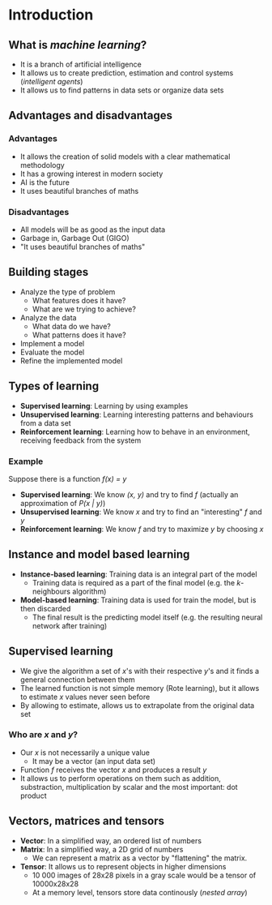 # Introduction

## What is *machine learning*?

* It is a branch of artificial intelligence
* It allows us to create prediction, estimation and control systems (*intelligent agents*)
* It allows us to find patterns in data sets or organize data sets

## Advantages and disadvantages

### Advantages

* It allows the creation of solid models with a clear mathematical methodology
* It has a growing interest in modern society
* AI is the future
* It uses beautiful branches of maths

### Disadvantages

* All models will be as good as the input data
* Garbage in, Garbage Out (GIGO)
* "It uses beautiful branches of maths"

## Building stages

* Analyze the type of problem
    * What features does it have?
    * What are we trying to achieve?
* Analyze the data
    * What data do we have?
    * What patterns does it have?
* Implement a model
* Evaluate the model
* Refine the implemented model

## Types of learning

* **Supervised learning**: Learning by using examples
* **Unsupervised learning**: Learning interesting patterns and behaviours from a data set
* **Reinforcement learning**: Learning how to behave in an environment, receiving feedback from the system

### Example

Suppose there is a function *f(x) = y*

* **Supervised learning**: We know *(x, y)* and try to find *f* (actually an approximation of *P(x | y)*)
* **Unsupervised learning**: We know *x* and try to find an "interesting" *f* and *y*
* **Reinforcement learning**: We know *f* and try to maximize *y* by choosing *x*

## Instance and model based learning

* **Instance-based learning**: Training data is an integral part of the model
    * Training data is required as a part of the final model (e.g. the *k*-neighbours algorithm)
* **Model-based learning**: Training data is used for train the model, but is then discarded
    * The final result is the predicting model itself (e.g. the resulting neural network after training)

## Supervised learning

* We give the algorithm a set of *x*'s with their respective *y*'s and it finds a general connection between them
* The learned function is not simple memory (Rote learning), but it allows to estimate *x* values never seen before
* By allowing to estimate, allows us to extrapolate from the original data set

### Who are *x* and *y*?

* Our *x* is not necessarily a unique value
    * It may be a vector (an input data set)
* Function *f* receives the vector *x* and produces a result *y*
* It allows us to perform operations on them such as addition, substraction, multiplication by scalar and the most important: dot product

## Vectors, matrices and tensors

* **Vector**: In a simplified way, an ordered list of numbers
* **Matrix**: In a simplified way, a 2D grid of numbers
    * We can represent a matrix as a vector by "flattening" the matrix.
* **Tensor**: It allows us to represent objects in higher dimensions
    * 10 000 images of 28x28 pixels in a gray scale would be a tensor of 10000x28x28
    * At a memory level, tensors store data continously (*nested array*)